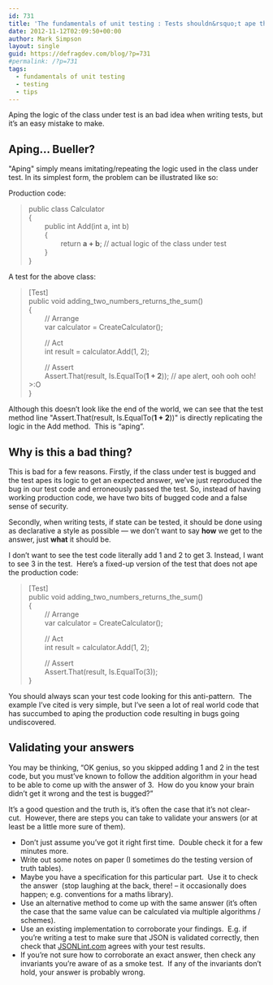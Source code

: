 ```yaml
---
id: 731
title: 'The fundamentals of unit testing : Tests shouldn&rsquo;t ape the production code'
date: 2012-11-12T02:09:50+00:00
author: Mark Simpson
layout: single
guid: https://defragdev.com/blog/?p=731
#permalink: /?p=731
tags:
  - fundamentals of unit testing
  - testing
  - tips
---
```

Aping the logic of the class under test is an bad idea when writing tests, but it&#8217;s an easy mistake to make. 

## Aping&#8230; Bueller?

"Aping" simply means imitating/repeating the logic used in the class under test. In its simplest form, the problem can be illustrated like so: 

Production code:

> public class Calculator  
> {  
> &#160;&#160;&#160;&#160;&#160;&#160;&#160; public int Add(int a, int b)  
> &#160;&#160;&#160;&#160;&#160;&#160;&#160; {  
> &#160;&#160;&#160;&#160;&#160;&#160;&#160;&#160;&#160;&#160;&#160;&#160;&#160;&#160;&#160; return **a + b**; // actual logic of the class under test  
> &#160;&#160;&#160;&#160;&#160;&#160;&#160; }  
> }

A test for the above class:

> [Test]  
> public void adding\_two\_numbers\_returns\_the_sum()  
> {  
> &#160;&#160;&#160;&#160;&#160;&#160;&#160; // Arrange  
> &#160;&#160;&#160;&#160;&#160;&#160;&#160; var calculator = CreateCalculator();
> 
> &#160;&#160;&#160;&#160;&#160;&#160;&#160; // Act  
> &#160;&#160;&#160;&#160;&#160;&#160;&#160; int result = calculator.Add(1, 2);
> 
> &#160;&#160;&#160;&#160;&#160;&#160;&#160; // Assert  
> &#160;&#160;&#160;&#160;&#160;&#160;&#160; Assert.That(result, Is.EqualTo(**1 + 2**)); // ape alert, ooh ooh ooh! >:O  
> }

Although this doesn&#8217;t look like the end of the world, we can see that the test method line "Assert.That(result, Is.EqualTo(**1 + 2**))" is directly replicating the logic in the Add method.&#160; This is “aping”.

## Why is this a bad thing?

This is bad for a few reasons. Firstly, if the class under test is bugged and the test apes its logic to get an expected answer, we&#8217;ve just reproduced the bug in our test code and erroneously passed the test. So, instead of having working production code, we have two bits of bugged code and a false sense of security.

Secondly, when writing tests, if state can be tested, it should be done using as declarative a style as possible &#8212; we don&#8217;t want to say **how** we get to the answer, just **what** it should be. 

I don&#8217;t want to see the test code literally add 1 and 2 to get 3. Instead, I want to see 3 in the test.&#160; Here’s a fixed-up version of the test that does not ape the production code:

> [Test]  
> public void adding\_two\_numbers\_returns\_the_sum()  
> {  
> &#160;&#160;&#160;&#160;&#160;&#160;&#160; // Arrange  
> &#160;&#160;&#160;&#160;&#160;&#160;&#160; var calculator = CreateCalculator();
> 
> &#160;&#160;&#160;&#160;&#160;&#160;&#160; // Act  
> &#160;&#160;&#160;&#160;&#160;&#160;&#160; int result = calculator.Add(1, 2);
> 
> &#160;&#160;&#160;&#160;&#160;&#160;&#160; // Assert  
> &#160;&#160;&#160;&#160;&#160;&#160;&#160; Assert.That(result, Is.EqualTo(3));&#160;&#160;&#160;  
> }

You should always scan your test code looking for this anti-pattern.&#160; The example I’ve cited is very simple, but I’ve seen a lot of real world code that has succumbed to aping the production code resulting in bugs going undiscovered. 

## Validating your answers

You may be thinking, “OK genius, so you skipped adding 1 and 2 in the test code, but you must’ve known to follow the addition algorithm in your head to be able to come up with the answer of 3.&#160; How do you know your brain didn’t get it wrong and the test is bugged?”&#160; 

It’s a good question and the truth is, it’s often the case that it’s not clear-cut.&#160; However, there are steps you can take to validate your answers (or at least be a little more sure of them).

  * Don’t just assume you’ve got it right first time.&#160; Double check it for a few minutes more. 
  * Write out some notes on paper (I sometimes do the testing version of truth tables). 
  * Maybe you have a specification for this particular part.&#160; Use it to check the answer&#160; (stop laughing at the back, there! – it occasionally does happen; e.g. conventions for a maths library). 
  * Use an alternative method to come up with the same answer (it’s often the case that the same value can be calculated via multiple algorithms / schemes). 
  * Use an existing implementation to corroborate your findings.&#160; E.g. if you’re writing a test to make sure that JSON is validated correctly, then check that [JSONLint.com](http://jsonlint.com/) agrees with your test results. 
  * If you’re not sure how to corroborate an exact answer, then check any invariants you’re aware of as a smoke test.&#160; If any of the invariants don’t hold, your answer is probably wrong.